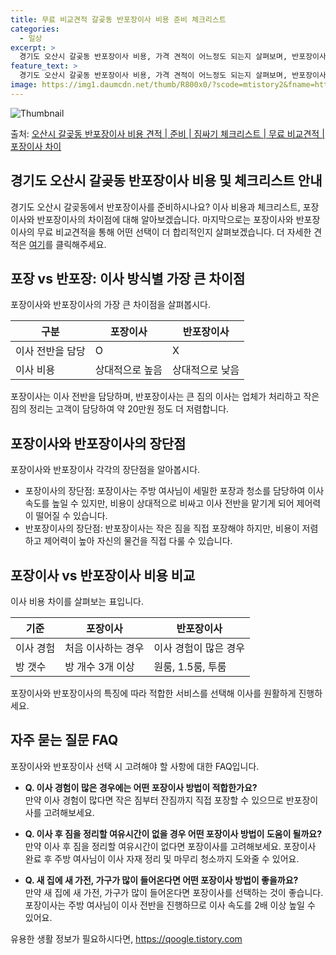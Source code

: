 ```yaml
---
title: 무료 비교견적 갈곶동 반포장이사 비용 준비 체크리스트
categories:
  - 일상
excerpt: >
  경기도 오산시 갈곶동 반포장이사 비용, 가격 견적이 어느정도 되는지 살펴보며, 반포장이사를 준비함에 있어 짐싸기 준비 체크리스트가 무엇인지 보겠습니다. 마지막으로 포장이사와 차이점을 통해 무료 비교견적으로 어떤 것이 더 합리적인 선택인지 공유 드립니다.오산시 갈곶동 포장이사 견적 샘플 보기 👈 클릭오산시 갈곶동 포장이사 가격 살펴보기 👈 클릭오산시 갈곶동 반포장이사 평균 이사 비용평수오산시 갈곶동 평균 이사 비용원룸 이사9평 이하 (1톤)30만원~투룸/쓰리룸 이사16평 ~ 20평 (2.5톤)80만원~쓰리룸 이사21평 (5톤) ~110만원~우리집 무료 이사견적 받기 👈 클릭포장 vs 반포장: 이사 방식별 가장 큰 차이점이사하는 방식에 따라 포장과 반포장은 가장 큰 차이점을 보입니다.포장이사는 이사 전..
feature_text: >
  경기도 오산시 갈곶동 반포장이사 비용, 가격 견적이 어느정도 되는지 살펴보며, 반포장이사를 준비함에 있어 짐싸기 준비 체크리스트가 무엇인지 보겠습니다. 마지막으로 포장이사와 차이점을 통해 무료 비교견적으로 어떤 것이 더 합리적인 선택인지 공유 드립니다.오산시 갈곶동 포장이사 견적 샘플 보기 👈 클릭오산시 갈곶동 포장이사 가격 살펴보기 👈 클릭오산시 갈곶동 반포장이사 평균 이사 비용평수오산시 갈곶동 평균 이사 비용원룸 이사9평 이하 (1톤)30만원~투룸/쓰리룸 이사16평 ~ 20평 (2.5톤)80만원~쓰리룸 이사21평 (5톤) ~110만원~우리집 무료 이사견적 받기 👈 클릭포장 vs 반포장: 이사 방식별 가장 큰 차이점이사하는 방식에 따라 포장과 반포장은 가장 큰 차이점을 보입니다.포장이사는 이사 전..
image: https://img1.daumcdn.net/thumb/R800x0/?scode=mtistory2&fname=https%3A%2F%2Fblog.kakaocdn.net%2Fdn%2Fblvhlv%2FbtsHbloKXrv%2FoGG3nuvJ5Udw7B5kMJBi6K%2Fimg.webp
---
```


![Thumbnail](https://img1.daumcdn.net/thumb/R800x0/?scode=mtistory2&fname=https%3A%2F%2Fblog.kakaocdn.net%2Fdn%2Fblvhlv%2FbtsHbloKXrv%2FoGG3nuvJ5Udw7B5kMJBi6K%2Fimg.webp)

<p>출처: <a href="https://qoogle.tistory.com/9194" rel="dofollow">오산시 갈곶동 반포장이사 비용 견적 | 준비 | 짐싸기 체크리스트 | 무료 비교견적 | 포장이사 차이</a> </p>

## 경기도 오산시 갈곶동 반포장이사 비용 및 체크리스트 안내



경기도 오산시 갈곶동에서 반포장이사를 준비하시나요? 이사 비용과 체크리스트, 포장이사와 반포장이사의 차이점에 대해 알아보겠습니다.
마지막으로는 포장이사와 반포장이사의 무료 비교견적을 통해 어떤 선택이 더 합리적인지 살펴보겠습니다. 더 자세한 견적은
[여기](https://www.google.com)를 클릭해주세요.



## 포장 vs 반포장: 이사 방식별 가장 큰 차이점

포장이사와 반포장이사의 가장 큰 차이점을 살펴봅시다.

**구분** | **포장이사** | **반포장이사**  
---|---|---  
이사 전반을 담당 | O | X  
이사 비용 | 상대적으로 높음 | 상대적으로 낮음  
  
포장이사는 이사 전반을 담당하며, 반포장이사는 큰 짐의 이사는 업체가 처리하고 작은 짐의 정리는 고객이 담당하여 약 20만원 정도 더
저렴합니다.

## 포장이사와 반포장이사의 장단점

포장이사와 반포장이사 각각의 장단점을 알아봅시다.

  * 포장이사의 장단점: 포장이사는 주방 여사님이 세밀한 포장과 청소를 담당하여 이사 속도를 높일 수 있지만, 비용이 상대적으로 비싸고 이사 전반을 맡기게 되어 제어력이 떨어질 수 있습니다.
  * 반포장이사의 장단점: 반포장이사는 작은 짐을 직접 포장해야 하지만, 비용이 저렴하고 제어력이 높아 자신의 물건을 직접 다룰 수 있습니다.

## 포장이사 vs 반포장이사 비용 비교

이사 비용 차이를 살펴보는 표입니다.

**기준** | **포장이사** | **반포장이사**  
---|---|---  
이사 경험 | 처음 이사하는 경우 | 이사 경험이 많은 경우  
방 갯수 | 방 개수 3개 이상 | 원룸, 1.5룸, 투룸  
  
포장이사와 반포장이사의 특징에 따라 적합한 서비스를 선택해 이사를 원활하게 진행하세요.

## 자주 묻는 질문 FAQ

포장이사와 반포장이사 선택 시 고려해야 할 사항에 대한 FAQ입니다.

  * **Q. 이사 경험이 많은 경우에는 어떤 포장이사 방법이 적합한가요?**  
만약 이사 경험이 많다면 작은 짐부터 잔짐까지 직접 포장할 수 있으므로 반포장이사를 고려해보세요.

  * **Q. 이사 후 짐을 정리할 여유시간이 없을 경우 어떤 포장이사 방법이 도움이 될까요?**  
만약 이사 후 짐을 정리할 여유시간이 없다면 포장이사를 고려해보세요. 포장이사 완료 후 주방 여사님이 이사 자재 정리 및 마무리 청소까지
도와줄 수 있어요.

  * **Q. 새 집에 새 가전, 가구가 많이 들어온다면 어떤 포장이사 방법이 좋을까요?**  
만약 새 집에 새 가전, 가구가 많이 들어온다면 포장이사를 선택하는 것이 좋습니다. 포장이사는 주방 여사님이 이사 전반을 진행하므로 이사
속도를 2배 이상 높일 수 있어요.





 

유용한 생활 정보가 필요하시다면, <a href="https://qoogle.tistory.com" rel="dofollow">https://qoogle.tistory.com</a>


